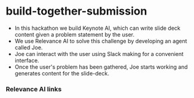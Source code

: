 # build-together-submission

- In this hackathon we build Keynote AI, which can write slide deck content given a problem statement by the user.
- We use Relevance AI to solve this challenge by developing an agent called Joe.
- Joe can interact with the user using Slack making for a convenient interface.
- Once the user's problem has been gathered, Joe starts working and generates content for the slide-deck.

### Relevance AI links
